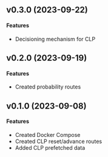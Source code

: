 <a name="v0.2.0"></a>
## v0.3.0 (2023-09-22)

#### Features

* Decisioning mechanism for CLP

<a name="v0.2.0"></a>
## v0.2.0 (2023-09-19)

#### Features

* Created probability routes

<a name="v0.1.0"></a>
## v0.1.0 (2023-09-08)

#### Features

* Created Docker Compose
* Created CLP reset/advance routes
* Added CLP prefetched data